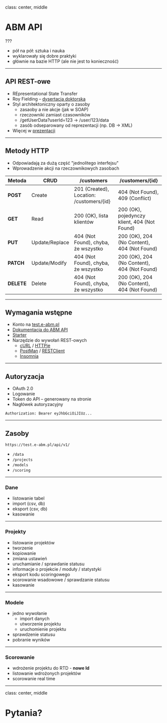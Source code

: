 class: center, middle

# ABM API

???

* pół na pół: sztuka i nauka
* wyklarowały się dobre praktyki
* głównie na bazie HTTP (ale nie jest to konieczność)

---

## API REST-owe

* REpresentational State Transfer
* Roy Fielding – [dysertacja doktorska](http://www.ics.uci.edu/~fielding/pubs/dissertation/rest_arch_style.htm)
* Styl architektoniczny oparty o zasoby
    * zasaoby a nie akcje (jak w SOAP)
    * rzeczowniki zamiast czasowników
    * /getUserData?userId=123 -> /user/123/data
    * zasób odseparowany od reprezentacji (np. DB -> XML)
* Więcej w [prezentacji](https://github.com/mikus/RESTfulAPI)


---

## Metody HTTP

* Odpowiadają za dużą część "jednolitego interfejsu"
* Wprowadzenie akcji na rzeczownikowych zasobach

Metoda     | CRUD           | /customers                                | /customers/{id}
-----------|----------------|-------------------------------------------|--------------------------------------------
**POST**   | Create         | 201 (Created), Location: /customers/{id}  | 404 (Not Found), 409 (Conflict)
**GET**    | Read           | 200 (OK), lista klientów                  | 200 (OK), pojedynczy klient, 404 (Not Found)
**PUT**    | Update/Replace | 404 (Not Found), chyba, że wszystko       | 200 (OK), 204 (No Content), 404 (Not Found)
**PATCH**  | Update/Modify  | 404 (Not Found), chyba, że wszystko       | 200 (OK), 204 (No Content), 404 (Not Found)
**DELETE** | Delete         | 404 (Not Found), chyba, że wszystko       | 200 (OK), 204 (No Content), 404 (Not Found)

---

## Wymagania wstępne

* Konto na [test.e-abm.pl](http://test.e-abm.pl)
* [Dokumentacja do ABM API](http://e-abm.com/api_documentation.html)
* [Starter](https://dev.stat/confluence/pages/viewpage.action?pageId=22118410)
* Narzędzie do wywołań REST-owych
    * [cURL](https://curl.haxx.se/) / [HTTPie](https://httpie.org/)
    * [PostMan](https://www.getpostman.com/) / [RESTClient](http://restclient.net/)
    * [Insomnia](https://insomnia.rest)

---

## Autoryzacja

* OAuth 2.0
* Logowanie
* Token do API – generowany na stronie
* Nagłówek autoryzacyjny

```http
Authorization: Bearer eyJhbGciOiJIUz...
```

---

## Zasoby

`https://test.e-abm.pl/api/v1/`

* `/data`
* `/projects`
* `/models`
* `/scoring`

---

### Dane

* listowanie tabel
* import (csv, db)
* eksport (csv, db)
* kasowanie

---

### Projekty

* listowanie projektów
* tworzenie
* kopiowanie
* zmiana ustawień
* uruchamianie / sprawdanie statusu
* informacje o projekcie / moduły / statystyki
* eksport kodu scoringowego
* scorowanie wsadowowe / sprawdzanie statusu
* kasowanie

---

### Modele

* jedno wywołanie
  * import danych
  * utworzenie projektu
  * uruchomienie projektu
* sprawdzenie statusu
* pobranie wyników

---

### Scorowanie

* wdrożenie projektu do RTD - **nowe Id**
* listowanie wdrożonych projektów
* scorowanie real time

---

class: center, middle

# Pytania?
